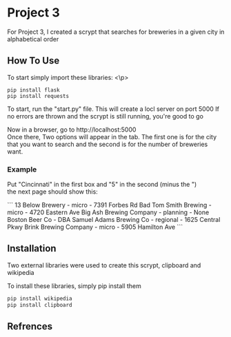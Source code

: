 # Project 3 

For Project 3, I created a scrypt that searches for breweries in a given city in alphabetical order

<h2>
  How To Use
</h2> 
<p>  
 To start simply import these libraries: 
<\p>

```
pip install flask
pip install requests
```

 To start, run the "start.py" file. This will create a locl server on port 5000
 If no errors are thrown and the scrypt is still running, you're good to go <br>
  
 Now in a browser, go to http://localhost:5000<br>
 Once there, Two options will appear in the tab. The first one is for the city that you want to search and the second is for the number of breweries want.<br>
</p>  
<h3> 
  Example
</h3> 
<p>
  Put "Cincinnati" in the first box and "5" in the second (minus the ") <br>
  the next page should show this:
</p>
```
 13 Below Brewery - micro - 7391 Forbes Rd
Bad Tom Smith Brewing - micro - 4720 Eastern Ave
Big Ash Brewing Company - planning - None
Boston Beer Co - DBA Samuel Adams Brewing Co - regional - 1625 Central Pkwy
Brink Brewing Company - micro - 5905 Hamilton Ave 
```

<h2>
  Installation
</h2>

<p>
  Two external libraries were used to create this scrypt, clipboard and wikipedia 
</p>
<p>
  To install these libraries, simply pip install them 
</p>

```bash
pip install wikipedia
pip install clipboard
```


<h2>
  Refrences
</h2>

